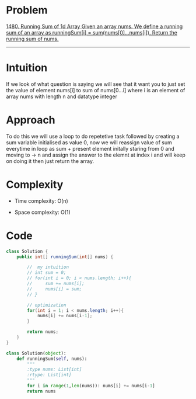 # Problem
[1480. Running Sum of 1d Array
Given an array nums. We define a running sum of an array as runningSum[i] = sum(nums[0]…nums[i]).
Return the running sum of nums.](https://leetcode.com/problems/running-sum-of-1d-array/)

--- 

# Intuition
<!-- Describe your first thoughts on how to solve this problem. -->
If we look of what question is saying we will see that it want you to just set the value of element nums[i] to sum of nums[0...i] where i is an element of array nums with length n and datatype integer

# Approach
<!-- Describe your approach to solving the problem. -->
To do this we will use a loop to do repetetive task followed by creating a sum variable initialised as value 0, now we will reassign value of sum everytime in loop as sum + present element initally staring from 0 and moving to -> n and assign the answer to the elemnt at index i and will keep on doing it then just return the array.

# Complexity
- Time complexity: O(n)
<!-- Add your time complexity here, e.g. $$O(n)$$ -->

- Space complexity: O(1)
<!-- Add your space complexity here, e.g. $$O(n)$$ -->

# Code
```java []
class Solution {
    public int[] runningSum(int[] nums) {

        //  my intuition
        // int sum = 0;
        // for(int i = 0; i < nums.length; i++){
        //     sum += nums[i];
        //     nums[i] = sum;
        // }

        // optimization
        for(int i = 1; i < nums.length; i++){
            nums[i] += nums[i-1];
        }

        return nums;
    }
}
```
```python []
class Solution(object):
    def runningSum(self, nums):
        """
        :type nums: List[int]
        :rtype: List[int]
        """
        for i in range(1,len(nums)): nums[i] += nums[i-1]
        return nums
```        